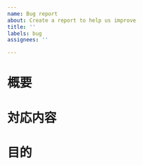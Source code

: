 ```yaml
---
name: Bug report
about: Create a report to help us improve
title: ''
labels: bug
assignees: ''

---
```


# 概要



# 対応内容



# 目的
